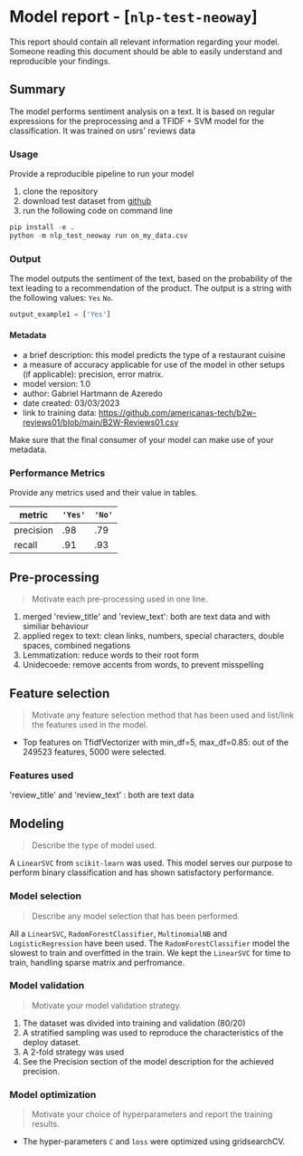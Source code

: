 # Model report - [`nlp-test-neoway`]
This report should contain all relevant information regarding your model. Someone reading this document should be able to easily understand and reproducible your findings.

## Summary

The model performs sentiment analysis on a text. It is based on regular expressions for the preprocessing and a TFIDF + SVM model for the classification. It was trained on usrs' reviews data


### Usage

Provide a reproducible pipeline to run your model

1. clone the repository
2. download test dataset from [github](https://github.com/americanas-tech/b2w-reviews01/blob/main/B2W-Reviews01.csv)
3. run the following code on command line

```python
pip install -e .
python -m nlp_test_neoway run on_my_data.csv 
```

### Output

The model outputs the sentiment of the text, based on the probability of the text leading to a recommendation of the product. The output is a string with the following values: `Yes` `No`.

```python
output_example1 = ['Yes'] 
```

#### Metadata

* a brief description: this model predicts the type of a restaurant
  cuisine
* a measure of accuracy applicable for use of the model in other
  setups (if applicable): precision, error matrix.
* model version: 1.0
* author: Gabriel Hartmann de Azeredo
* date created: 03/03/2023
* link to training data: https://github.com/americanas-tech/b2w-reviews01/blob/main/B2W-Reviews01.csv

Make sure that the final consumer of your model can make use of your metadata.

### Performance Metrics
Provide any metrics used and their value in tables.

| metric    | `'Yes'`   | `'No'`      | 
| --------- | --------- | ----------- | 
| precision | .98       | .79         |
| recall    | .91       | .93         |

## Pre-processing
> Motivate each pre-processing used in one line.

1. merged 'review_title' and 'review_text': both are text data and with similiar behaviour
2. applied regex to text: clean links, numbers, special characters, double spaces, combined negations
3. Lemmatization: reduce words to their root form
4. Unidecoede: remove accents from words, to prevent misspelling

## Feature selection
> Motivate any feature selection method that has been used and list/link
> the features used in the model.

* Top features on TfidfVectorizer with min_df=5, max_df=0.85: out of the 249523 features, 5000 were selected.

### Features used
'review_title' and 'review_text' : both are text data 

## Modeling
> Describe the type of model used.

A `LinearSVC` from `scikit-learn` was used. This model serves our purpose to perform binary classification and has shown satisfactory performance.

### Model selection
> Describe any model selection that has been performed.

All a `LinearSVC`, `RadomForestClassifier`, `MultinomialNB` and `LogisticRegression` have been used. The `RadomForestClassifier` model the slowest to train and overfitted in the train. We kept the `LinearSVC` for time to train, handling sparse matrix and perfromance. 

### Model validation
> Motivate your model validation strategy.

1. The dataset was divided into training and validation (80/20)
2. A stratified sampling was used to reproduce the characteristics of the deploy dataset.
3. A 2-fold strategy was used
4. See the Precision section of the model description for the achieved precision.

### Model optimization
> Motivate your choice of hyperparameters and report the training results.

* The hyper-parameters `C` and `loss` were optimized using gridsearchCV.

